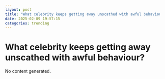 ```yaml
---
layout: post
title: "What celebrity keeps getting away unscathed with awful behaviour?"
date: 2025-02-09 19:57:15
categories: trending
---
```


# What celebrity keeps getting away unscathed with awful behaviour?

No content generated.
